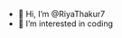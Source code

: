 - 👋 Hi, I’m @RiyaThakur7
- 👀 I’m interested in coding
  

<!---
RiyaThakur7/RiyaThakur7 is a ✨ special ✨ repository because its `README.md` (this file) appears on your GitHub profile.
You can click the Preview link to take a look at your changes.
--->
